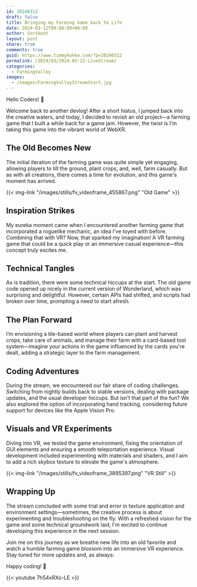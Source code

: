 ```yaml
---
id: 20240312
draft: false
title: Bringing my Farming Game back to Life
date: 2024-03-12T00:00:00+00:00
author: Sorskoot
layout: post
share: true
comments: true
guid: https://www.timmykokke.com/?p=20240312
permalink: /2024/03/2024-03-12-LiveStream/
categories:
  - FarmingValley
images:
  - /images/FarmingValleyStreamStart.jpg
---
```

Hello Coders! 👾

Welcome back to another devlog! After a short hiatus, I jumped back into the creative waters, and today, I decided to revisit an old project—a farming game that I built a while back for a game jam. However, the twist is I'm taking this game into the vibrant world of WebXR.

## The Old Becomes New
The initial iteration of the farming game was quite simple yet engaging, allowing players to till the ground, plant crops, and, well, farm casually. But as with all creations, there comes a time for evolution, and this game's moment has arrived.

{{< img-link "/images/stills/fv_videoframe_455867.png" "Old Game" >}}

## Inspiration Strikes
My eureka moment came when I encountered another farming game that incorporated a roguelike mechanic, an idea I’ve toyed with before. Combining that with VR? Now, that sparked my imagination! A VR farming game that could be a quick play or an immersive casual experience—this concept truly excites me.

## Technical Tangles
As is tradition, there were some technical hiccups at the start. The old game code opened up nicely in the current version of Wonderland, which was surprising and delightful. However, certain APIs had shifted, and scripts had broken over time, prompting a need to start afresh.

## The Plan Forward
I’m envisioning a tile-based world where players can plant and harvest crops, take care of animals, and manage their farm with a card-based tool system—imagine your actions in the game influenced by the cards you're dealt, adding a strategic layer to the farm management.

## Coding Adventures
During the stream, we encountered our fair share of coding challenges. Switching from nightly builds back to stable versions, dealing with package updates, and the usual developer hiccups. But isn’t that part of the fun? We also explored the option of incorporating hand tracking, considering future support for devices like the Apple Vision Pro.

## Visuals and VR Experiments
Diving into VR, we tested the game environment, fixing the orientation of GUI elements and ensuring a smooth teleportation experience. Visual development included experimenting with materials and shaders, and I aim to add a rich skybox texture to elevate the game's atmosphere.

{{< img-link "/images/stills/fv_videoframe_3895397.png" "VR Still" >}}

## Wrapping Up
The stream concluded with some trial and error in texture application and environment settings—sometimes, the creative process is about experimenting and troubleshooting on the fly. With a refreshed vision for the game and some technical groundwork laid, I'm excited to continue developing this experience in the next session.

Join me on this journey as we breathe new life into an old favorite and watch a humble farming game blossom into an immersive VR experience. Stay tuned for more updates and, as always: 

Happy coding! 🚀

{{< youtube 7h54xRXo-LE >}}
